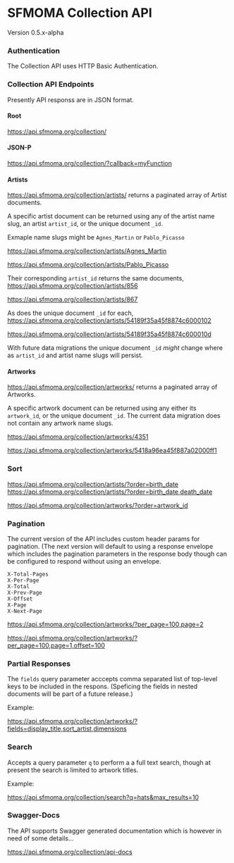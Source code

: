 SFMOMA Collection API
=====================

Version 0.5.x-alpha

### Authentication

The Collection API uses HTTP Basic Authentication.


### Collection API Endpoints

Presently API responss are in JSON format.


#### Root

https://api.sfmoma.org/collection/



#### JSON-P

https://api.sfmoma.org/collection/?callback=myFunction


#### Artists

https://api.sfmoma.org/collection/artists/ returns a paginated array of Artist
documents.

A specific artist document can be returned using any of the artist name slug,
an artist `artist_id`, or the unique document `_id`.

Exmaple name slugs might be `Agnes_Martin` or `Pablo_Picasso`

https://api.sfmoma.org/collection/artists/Agnes_Martin

https://api.sfmoma.org/collection/artists/Pablo_Picasso

Their corresponding `artist_id` returns the same documents,
https://api.sfmoma.org/collection/artists/856

https://api.sfmoma.org/collection/artists/867

As does the unique document `_id` for each,
https://api.sfmoma.org/collection/artists/54189f35a45f8874c6000102

https://api.sfmoma.org/collection/artists/54189f35a45f8874c600010d

With future data migrations the unique document `_id` *might* change where as
`artist_id` and artist name slugs will persist.


#### Artworks

https://api.sfmoma.org/collection/artworks/ returns a paginated array of Artworks.

A specific artwork document can be returned using any either its `artwork_id`,
or the unique document `_id`. The current data migration does not contain any
artwork name slugs.

https://api.sfmoma.org/collection/artworks/4351

https://api.sfmoma.org/collection/artworks/5418a96ea45f887a02000ff1


### Sort

https://api.sfmoma.org/collection/artists/?order=birth_date
https://api.sfmoma.org/collection/artists/?order=birth_date,death_date

https://api.sfmoma.org/collection/artworks/?order=artwork_id



### Pagination

The current version of the API includes custom header params for pagination.
(The next version will default to using a response envelope which includes the
pagination parameters in the response body though can be configured to respond
without using an envelope.

	X-Total-Pages
	X-Per-Page
	X-Total
	X-Prev-Page
	X-Offset
	X-Page
	X-Next-Page


https://api.sfmoma.org/collection/artworks/?per_page=100,page=2

https://api.sfmoma.org/collection/artworks/?per_page=100,page=1,offset=100


### Partial Responses

The `fields` query parameter acccepts comma separated list of top-level keys to
be included in the respons. (Speficing the fields in nested documents will be
part of a future release.)

Example:

https://api.sfmoma.org/collection/artworks/?fields=display_title,sort_artist,dimensions


### Search

Accepts a query parameter `q` to perform a a full text search, though at present
the search is limited to artwork titles.

Example:

https://api.sfmoma.org/collection/search?q=hats&max_results=10



### Swagger-Docs

The API supports Swagger generated documentation which is however in need of some
details...

https://api.sfmoma.org/collection/api-docs
